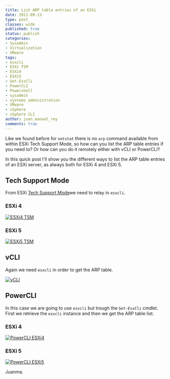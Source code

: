 ```yaml
---
title: List ARP table entries of an ESXi
date: 2011-09-13
type: post
classes: wide
published: true
status: publish
categories:
- Sysadmin
- Virtualization
- VMware
tags:
- esxcli
- ESXi TSM
- ESXi4
- ESXi5
- Get-EsxCli
- PowerCLI
- Powershell
- sysadmin
- systems administration
- VMware
- vSphere
- vSphere CLI
author: juan_manuel_rey
comments: true
---
```


Like we found before for `netstat` there is no `arp` command available from within ESXi Tech Support Mode, so how can you list the ARP table entries if you need to? Or how can you do it remotely either with vCLI or PowerCLI?

In this quick post I'll show you the different ways to list the ARP table entries of an ESXi server, as always both for ESXi 4 and ESXi 5.

## Tech Support Mode

From ESXi [Tech Support Mode](http://kb.vmware.com/selfservice/microsites/search.do?language=en_US&cmd=displayKC&externalId=1017910)we need to relay in `esxcli`.

### ESXi 4

[![](/assets/images/esxi4_tsm.png "ESXi4 TSM")]({{site.url}}/assets/images/esxi4_tsm.png)

### ESXi 5

[![](/assets/images/esxi5_tsm.png "ESXi5 TSM")]({{images.url}}/assets/images/esxi5_tsm.png)

## vCLI

Again we need `esxcli` in order to get the ARP table.

[![](/assets/images/vcli.png "vCLI")]({{site.url}}/assets/images/vcli.png)

## PowerCLI

In this case we are going to use `esxcli` but trough the `Get-EsxCli` cmdlet. First we retrieve the `esxcli` instance and then we get the ARP
table list.

### ESXi 4

[![](/assets/images/powercli_esxi4.png "PowerCLI ESXi4")]({{site.url}}/assets/images/powercli_esxi4.png)

### ESXi 5

[![](/assets/images/powercli_esxi5.png "PowerCLI ESXi5")]({{site.url}}/assets/images/powercli_esxi5.png)

Juanma.
